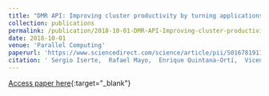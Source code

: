 ```yaml
---
title: "DMR API: Improving cluster productivity by turning applications into malleable"
collection: publications
permalink: /publication/2018-10-01-DMR-API-Improving-cluster-productivity-by-turning-applications-into-malleable
date: 2018-10-01
venue: 'Parallel Computing'
paperurl: 'https://www.sciencedirect.com/science/article/pii/S0167819118302229'
citation: ' Sergio Iserte,  Rafael Mayo,  Enrique Quintana-Ortí,  Vicenç Beltran,  Antonio Peña, &quot;DMR API: Improving cluster productivity by turning applications into malleable.&quot; Parallel Computing, 2018.'
---
```

[Access paper here](https://www.sciencedirect.com/science/article/pii/S0167819118302229){:target="_blank"}
